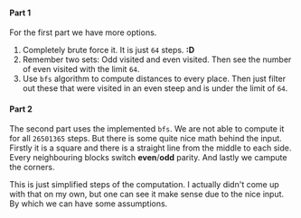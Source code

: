 #### Part 1

For the first part we have more options.

1. Completely brute force it. It is just `64` steps. **:D**
2. Remember two sets: Odd visited and even visited. Then see the number of even visited with the limit `64`.
3. Use `bfs` algorithm to compute distances to every place. Then just filter out these that were visited in an even steep and is under the limit of `64`.

#### Part 2

The second part uses the implemented `bfs`. We are not able to compute it for all `26501365` steps. But there is some quite nice math behind the input. Firstly it is a square and there is a straight line from the middle to each side. Every neighbouring blocks switch **even**/**odd** parity. And lastly we campute the corners.

This is just simplified steps of the computation. I actually didn't come up with that on my own, but one can see it make sense due to the nice input. By which we can have some assumptions.
